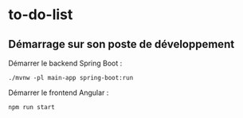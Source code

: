 # to-do-list

## Démarrage sur son poste de développement

Démarrer le backend Spring Boot :

```shell
./mvnw -pl main-app spring-boot:run
```

Démarrer le frontend Angular : 

```shell
npm run start
```